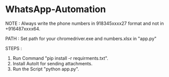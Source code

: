 # WhatsApp-Automation

NOTE :
Always write the phone numbers in 918345xxxx27 format and not in +916487xxxx64.

PATH :
Set path for your chromedriver.exe and numbers.xlsx in "app.py"

STEPS :
1) Run Command "pip install -r requirments.txt".
2) Install AutoIt for sending attachments.
3) Run the Script "python app.py". 
